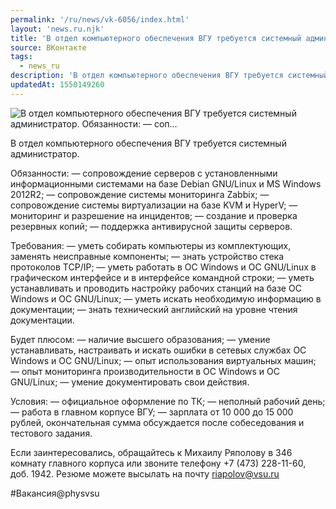 ```yaml
---
permalink: '/ru/news/vk-6056/index.html'
layout: 'news.ru.njk'
title: 'В отдел компьютерного обеспечения ВГУ требуется системный администратор. Обязанности:  — соп'
source: ВКонтакте
tags:
  - news_ru
description: 'В отдел компьютерного обеспечения ВГУ требуется системный администратор. Обязанности:  — соп…'
updatedAt: 1550149260
---
```

![В отдел компьютерного обеспечения ВГУ требуется системный администратор. Обязанности:  — соп…](https://sun9-35.userapi.com/impf/c846520/v846520527/1a2677/4p4m_QBeh_E.jpg?size=900x600&quality=96&proxy=1&sign=2e69fad40c9602b5f2b2d396d4a5dab9&c_uniq_tag=EauH_Gk-QiBMs3lsEikzYWkU_dVvCi0p6liJa_35ZS4&type=album)

В отдел компьютерного обеспечения ВГУ требуется системный администратор.

Обязанности:
— сопровождение серверов с установленными информационными системами на базе Debian GNU/Linux и MS Windows 2012R2;
— сопровождение системы мониторинга Zabbix;
— сопровождение системы виртуализации на базе KVM и HyperV;
— мониторинг и разрешение на инцидентов;
— создание и проверка резервных копий;
— поддержка антивирусной защиты серверов.

Требования:
— уметь собирать компьютеры из комплектующих, заменять неисправные компоненты;
— знать устройство стека протоколов TCP/IP;
— уметь работать в ОС Windows и OC GNU/Linux в графическом интерфейсе и в интерфейсе командной строки;
— уметь устанавливать и проводить настройку рабочих станций на базе ОС Windows и OC GNU/Linux;
— уметь искать необходимую информацию в документации;
— знать технический английский на уровне чтения документации.

Будет плюсом:
— наличие высшего образования;
— умение устанавливать, настраивать и искать ошибки в сетевых службах ОС Windows и OC GNU/Linux;
— опыт использования виртуальных машин;
— опыт мониторинга производительности в ОС Windows и OC GNU/Linux;
— умение документировать свои действия.

Условия:
— официальное оформление по ТК;
— неполный рабочий день;
— работа в главном корпусе ВГУ;
— зарплата от 10 000 до 15 000 рублей, окончательная сумма обсуждается после собеседования и тестового задания.

Если заинтересовались, обращайтесь к Михаилу Ряполову в 346 комнату главного корпуса или звоните телефону +7 (473) 228-11-60, доб. 1942. Резюме можете высылать на почту riapolov@vsu.ru

#Вакансия@physvsu
